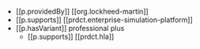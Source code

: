 

- [[p.providedBy]] [[org.lockheed-martin]]
- [[p.supports]] [[prdct.enterprise-simulation-platform]]
- [[p.hasVariant]] professional plus
  - [[p.supports]] [[prdct.hla]]
